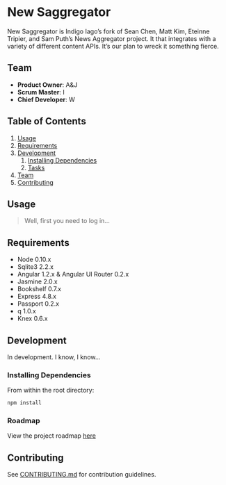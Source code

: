 # New Saggregator

New Saggregator is Indigo Iago’s fork of Sean Chen, Matt Kim, Eteinne Tripier, and Sam Puth’s News Aggregator project. It that integrates with a variety of different content APIs. It’s our plan to wreck it something fierce.


## Team

  - __Product Owner__: A&J
  - __Scrum Master__: I
  - __Chief Developer__: W

## Table of Contents

1. [Usage](#Usage)
1. [Requirements](#requirements)
1. [Development](#development)
    1. [Installing Dependencies](#installing-dependencies)
    1. [Tasks](#tasks)
1. [Team](#team)
1. [Contributing](#contributing)

## Usage

> Well, first you need to log in…

## Requirements

- Node 0.10.x
- Sqlite3 2.2.x
- Angular 1.2.x & Angular UI Router 0.2.x
- Jasmine 2.0.x
- Bookshelf 0.7.x
- Express 4.8.x
- Passport 0.2.x
- q 1.0.x
- Knex 0.6.x

## Development
In development. I know, I know…


### Installing Dependencies

From within the root directory:

```sh
npm install
```

### Roadmap

View the project roadmap [here](https://github.com/Northern-Moose/newsaggregator/issues)

## Contributing

See [CONTRIBUTING.md](CONTRIBUTING.md) for contribution guidelines.

